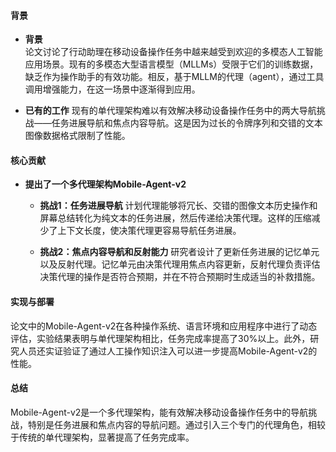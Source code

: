 #### 背景
- **背景**       
    论文讨论了行动助理在移动设备操作任务中越来越受到欢迎的多模态人工智能应用场景。现有的多模态大型语言模型（MLLMs）受限于它们的训练数据，缺乏作为操作助手的有效功能。相反，基于MLLM的代理（agent），通过工具调用增强能力，在这一场景中逐渐得到应用。

- **已有的工作**
    现有的单代理架构难以有效解决移动设备操作任务中的两大导航挑战——任务进展导航和焦点内容导航。这是因为过长的令牌序列和交错的文本图像数据格式限制了性能。

#### 核心贡献
- **提出了一个多代理架构Mobile-Agent-v2**
    - **挑战1：任务进展导航**
        计划代理能够将冗长、交错的图像文本历史操作和屏幕总结转化为纯文本的任务进展，然后传递给决策代理。这样的压缩减少了上下文长度，使决策代理更容易导航任务进展。

    - **挑战2：焦点内容导航和反射能力**
        研究者设计了更新任务进展的记忆单元以及反射代理。记忆单元由决策代理用焦点内容更新，反射代理负责评估决策代理的操作是否符合预期，并在不符合预期时生成适当的补救措施。

#### 实现与部署
论文中的Mobile-Agent-v2在各种操作系统、语言环境和应用程序中进行了动态评估，实验结果表明与单代理架构相比，任务完成率提高了30%以上。此外，研究人员还实证验证了通过人工操作知识注入可以进一步提高Mobile-Agent-v2的性能。

#### 总结
Mobile-Agent-v2是一个多代理架构，能有效解决移动设备操作任务中的导航挑战，特别是任务进展和焦点内容的导航问题。通过引入三个专门的代理角色，相较于传统的单代理架构，显著提高了任务完成率。